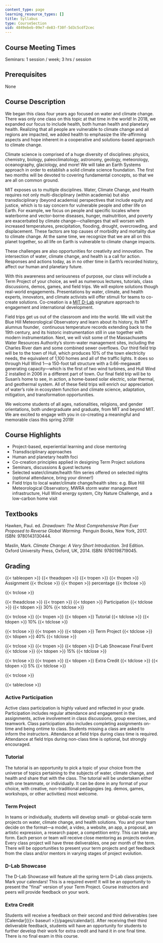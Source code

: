 ```yaml
---
content_type: page
learning_resource_types: []
title: Syllabus
type: CourseSection
uid: 4849ebeb-09e7-de83-f30f-5d3c5cdf2cec
---
```


Course Meeting Times
--------------------

Seminars: 1 session / week; 3 hrs / session

Prerequisites
-------------

None

Course Description
------------------

We began this class four years ago focused on water and climate change. There was only one class on this topic at that time in the world! In 2018, we expanded our focus to include health, both human health and planetary health. Realizing that all people are vulnerable to climate change and all regions are impacted, we added health to emphasize the life-affirming aspects and hope inherent in a cooperative and solutions-based approach to climate change.

Climate science is comprised of a huge diversity of disciplines: physics, chemistry, biology, paleoclimatology, astronomy, geology, meteorology, oceanography, glaciology, and more! We will take an Earth Systems approach in order to establish a solid climate science foundation. The first two months will be devoted to covering fundamental concepts, so that we are all on common ground.

MIT exposes us to multiple disciplines. Water, Climate Change, and Health requires not only multi-disciplinary (within academia) but also transdisciplinary (beyond academia) perspectives that include equity and justice, which is to say concern for vulnerable people and other life on Earth. For example, we focus on people and specific locales where waterborne and vector-borne diseases, hunger, malnutrition, and poverty are exacerbated by climate change—challenges that will worsen with increased temperatures, precipitation, flooding, drought, overcrowding, and displacement. These factors are top causes of morbidity and mortality due to climate change. At the same time, we recognize that we are all on this planet together, so all life on Earth is vulnerable to climate change impacts.

These challenges are also opportunities for creativity and innovation. The intersection of water, climate change, and health is a call for action. Responses and actions today, as in no other time in Earth’s recorded history, affect our human and planetary future.

With this awareness and seriousness of purpose, our class will include a Term Project of your choice, as well as numerous lectures, tutorials, class discussions, demos, games, and field trips. We will explore solutions though real-world engagements. Presentations by water, climate, and health experts, innovators, and climate activists will offer stimuli for teams to co-create solutions. Co-creation is a [MIT D-Lab](https://d-lab.mit.edu/) signature approach to engagement and international development.

Field trips get us out of the classroom and into the world. We will visit the Blue Hill Meteorological Observatory and learn about its history, its MIT alumnus founder,  continuous temperature records extending back to the 19th century, and its historic instrumentation still in use together with modern instrumentation. Next, we will visit some of the Massachusetts Water Resources Authority’s storm-water management sites, including the Charles River dam and some combined sewer overflows. Our third field trip will be to the town of Hull, which produces 10% of the town electricity needs, the equivalent of 1,100 homes and all of the traffic lights. It does so through Hull Wind 1—a 150-foot tall structure with a 0.66-megawatt generating capacity—which is the first of two wind turbines, and Hull Wind 2 installed in 2006 in a different part of town. Our final field trip will be to Susan’s home to see, in action, a home-based solar electric, solar thermal, and geothermal system. All of these field trips will enrich our appreciation of water’s role in ecosystem function and climate science, adaptation, mitigation, and transformation opportunities.

We welcome students of all ages, nationalities, religions, and gender orientations, both undergraduate and graduate, from MIT and beyond MIT. We are excited to engage with you in co-creating a meaningful and memorable class this spring 2019!

Course Highlights
-----------------

*   Project-based, experiential learning and close mentoring
*   Transdisciplinary approaches
*   Human and planetary health foci
*   Co-creation principles applied in designing Term Project solutions
*   Seminars, discussions & guest lectures
*   Selected water/climate/health film series offered on selected nights (optional attendance, bring your dinner!)
*   Field trips to local water/climate change/health sites: e.g. Blue Hill Meteorological Observatory, MWRA storm water management infrastructure, Hull Wind energy system, City Nature Challenge, and a low-carbon home visit

Textbooks
---------

Hawken, Paul. ed. _Drawdown: The Most Comprehensive Plan Ever Proposed to Reverse Global Warming._ Penguin Books, New York, 2017. ISBN: 9780143130444.

Maslin, Mark. _Climate Change: A Very Short Introduction._ 3rd Edition. Oxford University Press, Oxford, UK, 2014. ISBN: 9780198719045.

Grading
-------

{{< tableopen >}}
{{< theadopen >}}
{{< tropen >}}
{{< thopen >}}
Assignment
{{< thclose >}}
{{< thopen >}}
percentage
{{< thclose >}}

{{< trclose >}}

{{< theadclose >}}
{{< tropen >}}
{{< tdopen >}}
Participation
{{< tdclose >}}
{{< tdopen >}}
30%
{{< tdclose >}}

{{< trclose >}}
{{< tropen >}}
{{< tdopen >}}
Tutorial
{{< tdclose >}}
{{< tdopen >}}
10%
{{< tdclose >}}

{{< trclose >}}
{{< tropen >}}
{{< tdopen >}}
Term Project
{{< tdclose >}}
{{< tdopen >}}
40%
{{< tdclose >}}

{{< trclose >}}
{{< tropen >}}
{{< tdopen >}}
D-Lab Showcase Final Event
{{< tdclose >}}
{{< tdopen >}}
15%
{{< tdclose >}}

{{< trclose >}}
{{< tropen >}}
{{< tdopen >}}
Extra Credit
{{< tdclose >}}
{{< tdopen >}}
5% 
{{< tdclose >}}

{{< trclose >}}

{{< tableclose >}}

### Active Participation

Active class participation is highly valued and reflected in your grade. Participation includes regular attendance and engagement in the assignments, active involvement in class discussions, group exercises, and teamwork. Class participation also includes completing assignments on-time and being ontime to class. Students missing a class are asked to inform the instructors. Attendance at field trips during class time is required. Attendance at field trips during non-class time is optional, but strongly encouraged.

### Tutorial

The tutorial is an opportunity to pick a topic of your choice from the universe of topics pertaining to the subjects of water, climate change, and health and share that with the class. The tutorial will be undertaken either with one teammate, or individually. It can be done in any format of your choice, with creative, non-traditional pedagogies (eg. demos, games, workshops, or other activities) most welcome.

### Term Project

In teams or individually, students will develop small- or global-scale term projects on water, climate change, and health solutions. You and your team decide on the format—a model, a video, a website, an app, a proposal, an artistic expression, a research paper, a competition entry. This can take any form. Each person or team will receive close mentoring as projects evolve. Every class project will have three deliverables, one per month of the term. There will be opportunities to present your term projects and get feedback from the class and/or mentors in varying stages of project evolution.

### D-Lab Showcase

The D-Lab Showcase will feature all the spring term D-Lab class projects. Mark your calendars! This is a required event! It will be an opportunity to present the "final" version of your Term Project. Course instructors and peers will provide feedback on your work. 

### Extra Credit

Students will receive a feedback on their second and third deliverables (see [Calendar]({{< baseurl >}}/pages/calendar)). After receiving their third deliverable feedback, students will have an opportunity for students to further develop their work for extra credit and hand it in one final time. There is no final exam in this course.